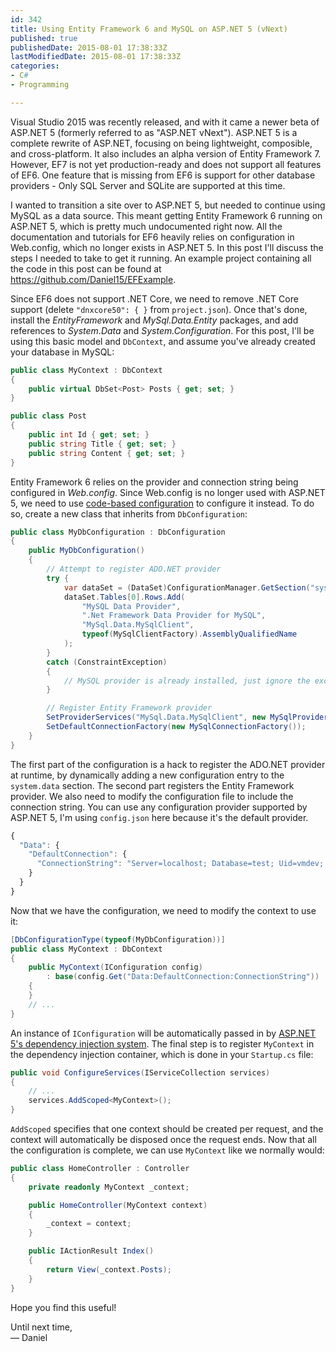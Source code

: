 ```yaml
---
id: 342
title: Using Entity Framework 6 and MySQL on ASP.NET 5 (vNext)
published: true
publishedDate: 2015-08-01 17:38:33Z
lastModifiedDate: 2015-08-01 17:38:33Z
categories:
- C#
- Programming

---
```


Visual Studio 2015 was recently released, and with it came a newer beta of ASP.NET 5 (formerly referred to as "ASP.NET vNext"). ASP.NET 5 is a complete rewrite of ASP.NET, focusing on being lightweight, composible, and cross-platform. It also includes an alpha version of Entity Framework 7. However, EF7 is not yet production-ready and does not support all features of EF6. One feature that is missing from EF6 is support for other database providers - Only SQL Server and SQLite are supported at this time.


I wanted to transition a site over to ASP.NET 5, but needed to continue using MySQL as a data source. This meant getting Entity Framework 6 running on ASP.NET 5, which is pretty much undocumented right now. All the documentation and tutorials for EF6 heavily relies on configuration in Web.config, which no longer exists in ASP.NET 5. In this post I'll discuss the steps I needed to take to get it running. An example project containing all the code in this post can be found at https://github.com/Daniel15/EFExample.

Since EF6 does not support .NET Core, we need to remove .NET Core support (delete `"dnxcore50": { }` from `project.json`). Once that's done, install the *EntityFramework* and *MySql.Data.Entity* packages, and add references to *System.Data* and *System.Configuration*. For this post, I'll be using this basic model and `DbContext`, and assume you've already created your database in MySQL:

```csharp
public class MyContext : DbContext
{
	public virtual DbSet<Post> Posts { get; set; }
}

public class Post
{
	public int Id { get; set; }
	public string Title { get; set; }
	public string Content { get; set; }
}
```

Entity Framework 6 relies on the provider and connection string being configured in *Web.config*. Since Web.config is no longer used with ASP.NET 5, we need to use [code-based configuration](https://msdn.microsoft.com/en-us/data/jj680699.aspx) to configure it instead. To do so, create a new class that inherits from `DbConfiguration`:

```csharp
public class MyDbConfiguration : DbConfiguration
{
	public MyDbConfiguration()
	{
		// Attempt to register ADO.NET provider
		try {
			var dataSet = (DataSet)ConfigurationManager.GetSection("system.data");
			dataSet.Tables[0].Rows.Add(
				"MySQL Data Provider",
				".Net Framework Data Provider for MySQL",
				"MySql.Data.MySqlClient",
				typeof(MySqlClientFactory).AssemblyQualifiedName
			);
		}
		catch (ConstraintException)
		{
			// MySQL provider is already installed, just ignore the exception
		}

		// Register Entity Framework provider
		SetProviderServices("MySql.Data.MySqlClient", new MySqlProviderServices());
		SetDefaultConnectionFactory(new MySqlConnectionFactory());
	}
}
```

The first part of the configuration is a hack to register the ADO.NET provider at runtime, by dynamically adding a new configuration entry to the `system.data` section. The second part registers the Entity Framework provider. We also need to modify the configuration file to include the connection string. You can use any configuration provider supported by ASP.NET 5, I'm using `config.json` here because it's the default provider.


```js
{
  "Data": {
    "DefaultConnection": {
      "ConnectionString": "Server=localhost; Database=test; Uid=vmdev; Pwd=password;"
    }
  }
}
```

Now that we have the configuration, we need to modify the context to use it:

```csharp
[DbConfigurationType(typeof(MyDbConfiguration))]
public class MyContext : DbContext
{
	public MyContext(IConfiguration config)
		: base(config.Get("Data:DefaultConnection:ConnectionString"))
	{
	}
	// ...
}
```

An instance of `IConfiguration` will be automatically passed in by [ASP.NET 5's dependency injection system](http://blogs.msdn.com/b/webdev/archive/2014/06/17/dependency-injection-in-asp-net-vnext.aspx). The final step is to register `MyContext` in the dependency injection container, which is done in your `Startup.cs` file:

```csharp
public void ConfigureServices(IServiceCollection services)
{
	// ...
	services.AddScoped<MyContext>();
}
```

`AddScoped` specifies that one context should be created per request, and the context will automatically be disposed once the request ends. Now that all the configuration is complete, we can use `MyContext` like we normally would:

```csharp
public class HomeController : Controller
{
    private readonly MyContext _context;

    public HomeController(MyContext context)
    {
	    _context = context;
    }

    public IActionResult Index()
    {
        return View(_context.Posts);
    }
}
```
Hope you find this useful!

Until next time,   
— Daniel
